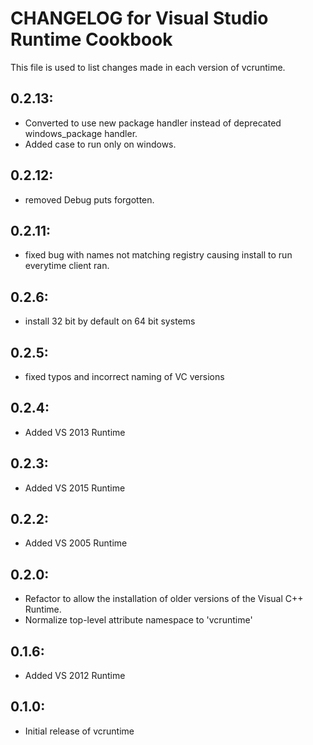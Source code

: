 # CHANGELOG for Visual Studio Runtime Cookbook

This file is used to list changes made in each version of vcruntime.

## 0.2.13:

* Converted to use new package handler instead of deprecated windows_package handler.
* Added case to run only on windows.

## 0.2.12:

* removed Debug puts forgotten.

## 0.2.11:

* fixed bug with names not matching registry causing install to run everytime client ran.

## 0.2.6:

* install 32 bit by default on 64 bit systems

## 0.2.5:

* fixed typos and incorrect naming of VC versions

## 0.2.4:

* Added VS 2013 Runtime

## 0.2.3:

* Added VS 2015 Runtime

## 0.2.2:

* Added VS 2005 Runtime

## 0.2.0:

* Refactor to allow the installation of older versions of the Visual C++ Runtime.
* Normalize top-level attribute namespace to 'vcruntime'

## 0.1.6:

* Added VS 2012 Runtime

## 0.1.0:

* Initial release of vcruntime
